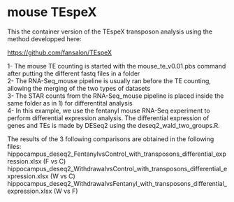 # mouse TEspeX  

This the container version of the TEspeX transposon analysis using the method developped here:  

https://github.com/fansalon/TEspeX  


1- The mouse TE counting is started with the mouse_te_v0.01.pbs command after putting the different fastq files in a folder  
2- The RNA-Seq_mouse pipeline is usually ran before the TE counting, allowing the merging of the two types of datasets   
3- The STAR counts from the RNA-Seq_mouse pipeline is placed inside the same folder as in 1) for differentital analysis   
4- In this example, we use the fentanyl mouse RNA-Seq experiment to perform differential expression analysis. The differential expression of genes and TEs is made by DESeq2 using the deseq2_wald_two_groups.R.  

The results of the 3 following comparisons are obtained in the following files:
hippocampus_deseq2_FentanylvsControl_with_transposons_differential_expression.xlsx (F vs C)
hippocampus_deseq2_WithdrawalvsControl_with_transposons_differential_expression.xlsx (W vs C)
hippocampus_deseq2_WithdrawalvsFentanyl_with_transposons_differential_expression.xlsx (W vs F)


